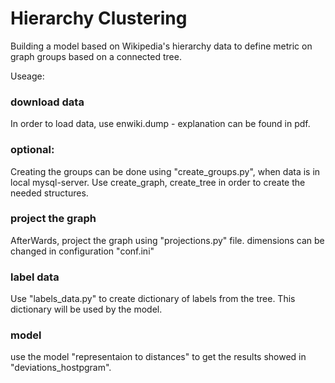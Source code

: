 # Hierarchy Clustering
Building a model based on Wikipedia's hierarchy data to define metric on graph groups based on a connected tree.

Useage:

### download data 
In order to load data, use enwiki.dump - explanation can be found in pdf.

### optional: 
Creating the groups can be done using "create_groups.py", when data is in local mysql-server.
Use create_graph, create_tree in order to create the needed structures.

### project the graph
AfterWards, project the graph using "projections.py" file. dimensions can be changed in configuration "conf.ini"

### label data
Use "labels_data.py" to create dictionary of labels from the tree. This dictionary will be used by the model.

### model
use the model "representaion to distances" to get the results showed in "deviations_hostpgram".

